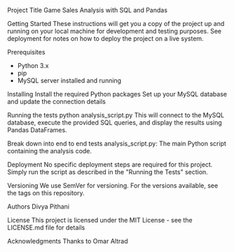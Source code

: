Project Title
Game Sales Analysis with SQL and Pandas

Getting Started
These instructions will get you a copy of the project up and running on your local machine for development and testing purposes. See deployment for notes on how to deploy the project on a live system.

Prerequisites
- Python 3.x
- pip
- MySQL server installed and running

Installing
Install the required Python packages
Set up your MySQL database and update the connection details 

Running the tests
python analysis_script.py
This will connect to the MySQL database, execute the provided SQL queries, and display the results using Pandas DataFrames.

Break down into end to end tests
analysis_script.py: The main Python script containing the analysis code.

Deployment
No specific deployment steps are required for this project. Simply run the script as described in the "Running the Tests" section.


Versioning
We use SemVer for versioning. For the versions available, see the tags on this repository.

Authors
Divya Pithani

License
This project is licensed under the MIT License - see the LICENSE.md file for details

Acknowledgments
Thanks to Omar Altrad 
